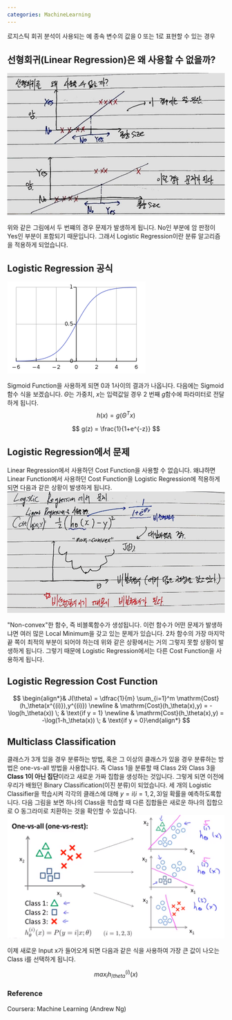 ```yaml
---
categories: MachineLearning
---
```


로지스틱 회귀 분석이 사용되는 예
종속 변수의 값을 0 또는 1로 표현할 수 있는 경우

## 선형회귀(Linear Regression)은 왜 사용할 수 없을까?
<img src="/assets/images/unusing_linear_regression.jpg">

위와 같은 그림에서 두 번쨰의 경우 문제가 발생하게 됩니다. No인 부분에 암 판정이 Yes인 부분이 포함되기 때문입니다. 그래서 Logistic Regression이란 분류 알고리즘을 적용하게 되었습니다.

## Logistic Regression 공식
<img src="/assets/images/sigmoid.png">

Sigmoid Function을 사용하게 되면 0과 1사이의 결과가 나옵니다. 다음에는 Sigmoid 함수 식을 보겠습니다. $\Theta$는 가중치, $x$는 입력값일 경우 2 번째 $g$함수에 파라미터로 전달하게 됩니다.
$$h(x) = g(\Theta ^T x )$$

$$ g(z) = \frac{1}{1+e^{-z}} $$

## Logistic Regression에서 문제
Linear Regression에서 사용하던 Cost Function을 사용할 수 없습니다. 왜냐하면 Linear Function에서 사용하던 Cost Function을 Logistic Regression에 적용하게 되면 다음과 같은 상황이 발생하게 됩니다.
<img src="/assets/images/logistice_problem.jpg">

"Non-convex"한 함수, 즉 비블록함수가 생성됩니다. 이런 함수가 어떤 문제가 발생하냐면 여러 많은 Local Minimum을 갖고 있는 문제가 있습니다. 2차 함수의 가장 마지막 끝 쪽이 최적의 부분이 되어야 하는데 위와 같은 상황에서는 거의 그렇지 못할 상황이 발생하게 됩니다. 그렇기 때문에 Logistic Regression에서는 다른 Cost Function을 사용하게 됩니다.

## Logistic Regression Cost Function
$$
\begin{align*}& J(\theta) = \dfrac{1}{m} \sum_{i=1}^m \mathrm{Cost}(h_\theta(x^{(i)}),y^{(i)}) \newline & \mathrm{Cost}(h_\theta(x),y) = -\log(h_\theta(x)) \; & \text{if y = 1} \newline & \mathrm{Cost}(h_\theta(x),y) = -\log(1-h_\theta(x)) \; & \text{if y = 0}\end{align*}
$$

## Multiclass Classification
클래스가 3개 있을 경우 분류하는 방법, 혹은 그 이상의 클래스가 있을 경우 분류하는 방법은 one-vs-all 방법을 사용합니다. 즉 Class 1을 분류할 때 Class 2와 Class 3을 **Class 1이 아닌 집단**이라고 새로운 가짜 집합을 생성하는 것입니다. 그렇게 되면 이전에 우리가 배웠던 Binary Classification(이진 분류)이 되었습니다. 세 개의 Logistic Classifier을 학습시켜 각각의 클래스에 대해 $y = i(i=1,2,3)$일 확률을 예측하도록합니다. 다음 그림을 보면 하나의 Class을 학습할 때 다른 집합들은 새로운 하나의 집합으로 O 동그라미로 치환하는 것을 확인할 수 있습니다.
<img src="/assets/images/one_vs_all.PNG">

이제 새로운 Input x가 들어오게 되면 다음과 같은 식을 사용하여 가장 큰 값이 나오는 Class i를 선택하게 됩니다. 

$$max_{i} h_{/theta}^{(i)}(x)$$

### Reference
Coursera: Machine Learning (Andrew Ng)